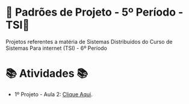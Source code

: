 # 🚀 Padrões de Projeto - 5º Período - TSI🚀
Projetos referentes a matéria de Sistemas Distribuidos do Curso de Sistemas Para internet (TSI) - 6º Período


#  📚 Atividades 📚
- 1º Projeto - Aula 2: [Clique Aqui](https://github.com/Hugo-Machado02/atividades-sistemas-distribuidos/tree/1º-Projeto-Aula-2).
